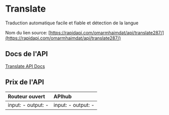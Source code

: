 # Translate

Traduction automatique facile et fiable et détection de la langue

Nom du lien source: [https://rapidapi.com/omarmhaimdat/api/translate287/](https://rapidapi.com/omarmhaimdat/api/translate287/)

## Docs de l'API

[Translate API Docs](../apis/fr/Translate.md)

## Prix de l'API

| Routeur ouvert | APIhub |
|:---|:---|
| input: - output: - | input: - output: - |
